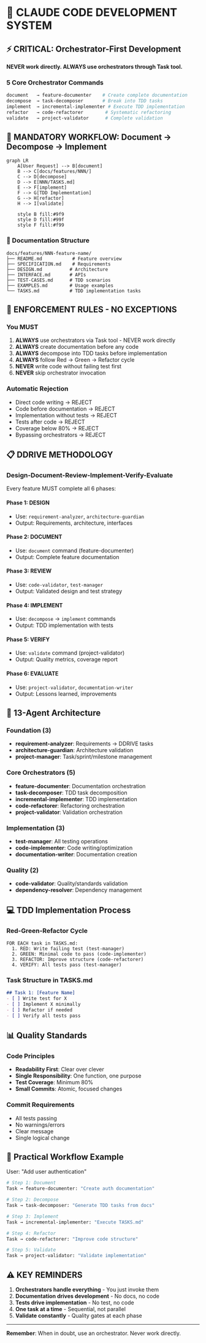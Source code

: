 # 🚀 CLAUDE CODE DEVELOPMENT SYSTEM

## ⚡ CRITICAL: Orchestrator-First Development

**NEVER work directly. ALWAYS use orchestrators through Task tool.**

### 5 Core Orchestrator Commands

```bash
document   → feature-documenter    # Create complete documentation
decompose  → task-decomposer       # Break into TDD tasks
implement  → incremental-implementer # Execute TDD implementation
refactor   → code-refactorer        # Systematic refactoring
validate   → project-validator      # Complete validation
```

## 🎯 MANDATORY WORKFLOW: Document → Decompose → Implement

```mermaid
graph LR
    A[User Request] --> B[document]
    B --> C[docs/features/NNN/]
    C --> D[decompose]
    D --> E[NNN/TASKS.md]
    E --> F[implement]
    F --> G[TDD Implementation]
    G --> H[refactor]
    H --> I[validate]

    style B fill:#9f9
    style D fill:#99f
    style F fill:#f99
```

### 📁 Documentation Structure

```
docs/features/NNN-feature-name/
├── README.md           # Feature overview
├── SPECIFICATION.md    # Requirements
├── DESIGN.md          # Architecture
├── INTERFACE.md       # APIs
├── TEST-CASES.md      # TDD scenarios
├── EXAMPLES.md        # Usage examples
└── TASKS.md           # TDD implementation tasks
```

## 🛑 ENFORCEMENT RULES - NO EXCEPTIONS

### You MUST

1. **ALWAYS** use orchestrators via Task tool - NEVER work directly
2. **ALWAYS** create documentation before any code
3. **ALWAYS** decompose into TDD tasks before implementation
4. **ALWAYS** follow Red → Green → Refactor cycle
5. **NEVER** write code without failing test first
6. **NEVER** skip orchestrator invocation

### Automatic Rejection

- Direct code writing → REJECT
- Code before documentation → REJECT
- Implementation without tests → REJECT
- Tests after code → REJECT
- Coverage below 80% → REJECT
- Bypassing orchestrators → REJECT

## 📋 DDRIVE METHODOLOGY

### Design-Document-Review-Implement-Verify-Evaluate

Every feature MUST complete all 6 phases:

#### Phase 1: DESIGN

- Use: `requirement-analyzer`, `architecture-guardian`
- Output: Requirements, architecture, interfaces

#### Phase 2: DOCUMENT  

- Use: `document` command (feature-documenter)
- Output: Complete feature documentation

#### Phase 3: REVIEW

- Use: `code-validator`, `test-manager`
- Output: Validated design and test strategy

#### Phase 4: IMPLEMENT

- Use: `decompose` → `implement` commands
- Output: TDD implementation with tests

#### Phase 5: VERIFY

- Use: `validate` command (project-validator)
- Output: Quality metrics, coverage report

#### Phase 6: EVALUATE

- Use: `project-validator`, `documentation-writer`
- Output: Lessons learned, improvements

## 🤖 13-Agent Architecture

### Foundation (3)

- **requirement-analyzer**: Requirements → DDRIVE tasks
- **architecture-guardian**: Architecture validation
- **project-manager**: Task/sprint/milestone management

### Core Orchestrators (5)

- **feature-documenter**: Documentation orchestration
- **task-decomposer**: TDD task decomposition
- **incremental-implementer**: TDD implementation
- **code-refactorer**: Refactoring orchestration
- **project-validator**: Validation orchestration

### Implementation (3)

- **test-manager**: All testing operations
- **code-implementer**: Code writing/optimization
- **documentation-writer**: Documentation creation

### Quality (2)

- **code-validator**: Quality/standards validation
- **dependency-resolver**: Dependency management

## 💻 TDD Implementation Process

### Red-Green-Refactor Cycle

```
FOR EACH task in TASKS.md:
  1. RED: Write failing test (test-manager)
  2. GREEN: Minimal code to pass (code-implementer)
  3. REFACTOR: Improve structure (code-refactorer)
  4. VERIFY: All tests pass (test-manager)
```

### Task Structure in TASKS.md

```markdown
## Task 1: [Feature Name]
- [ ] Write test for X
- [ ] Implement X minimally
- [ ] Refactor if needed
- [ ] Verify all tests pass
```

## 📊 Quality Standards

### Code Principles

- **Readability First**: Clear over clever
- **Single Responsibility**: One function, one purpose
- **Test Coverage**: Minimum 80%
- **Small Commits**: Atomic, focused changes

### Commit Requirements

- All tests passing
- No warnings/errors
- Clear message
- Single logical change

## 🔄 Practical Workflow Example

User: "Add user authentication"

```bash
# Step 1: Document
Task → feature-documenter: "Create auth documentation"

# Step 2: Decompose  
Task → task-decomposer: "Generate TDD tasks from docs"

# Step 3: Implement
Task → incremental-implementer: "Execute TASKS.md"

# Step 4: Refactor
Task → code-refactorer: "Improve code structure"

# Step 5: Validate
Task → project-validator: "Validate implementation"
```

## ⚠️ KEY REMINDERS

1. **Orchestrators handle everything** - You just invoke them
2. **Documentation drives development** - No docs, no code
3. **Tests drive implementation** - No test, no code
4. **One task at a time** - Sequential, not parallel
5. **Validate constantly** - Quality gates at each phase

---

**Remember**: When in doubt, use an orchestrator. Never work directly.
